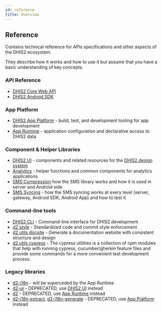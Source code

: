 ```yaml
---
id: reference
title: Overview
---
```


## Reference 

Contains technical reference for APIs specifications and other aspects of the DHIS2 ecosystem. 

They describe how it works and how to use it but assume that you have a basic understanding of key concepts.

### API Reference
* [DHIS2 Core Web API](https://docs.dhis2.org/en/develop/using-the-api/dhis-core-version-master/introduction.html) 
* [DHIS2 Android SDK](https://docs.dhis2.org/2.34/en/dhis2_android_sdk_developer_guide/about-this-guide.html)

### App Platform
* [DHIS2 App Platform](https://platform.dhis2.nu/#/)  - build, test, and development tooling for app development
* [App Runtime](https://runtime.dhis2.nu/#/) - application configuration and declarative access to DHIS2 data

### Component & Helper Libraries
* [DHIS2 UI](https://ui.dhis2.nu/#/) - components and related resources for the [DHIS2 design system](https://github.com/dhis2/design-system)
* [Analytics](https://github.com/dhis2/analytics) - helper functions and common components for analytics applications
* [SMS Compression](https://github.com/dhis2/dhis2-android-capture-app/blob/master/docs/src/commonmark/en/content/tech-guides/SMS-compression.md) how the SMS library works and how it is used in server and Android side
* [SMS Syncing](https://github.com/dhis2/dhis2-android-capture-app/blob/master/docs/src/commonmark/en/content/tech-guides/SMS-Sync.md) - how the SMS syncing works at every level (server, gateway, Android SDK, Android App) and how to test it

### Command-line tools
* [DHIS2 CLI](https://cli.dhis2.nu/#/) - Command-line interface for DHIS2 development
* [d2 style](https://cli-style.dhis2.nu/#/) - Standardized code and commit style enforcement
* [d2 utils docsite](https://cli-utils-docsite.dhis2.nu/#/) - Generate a documentation website with consistent structure and design
* [d2 utils cypress](https://cli-utils-cypress.dhis2.nu/#/) - The cypress utilities is a collection of npm modules that help with running cypress, cucumber/gherkin feature files and provide some commands for a more convenient test development process.


### Legacy libraries

* [d2-i18n](https://github.com/dhis2/d2-i18n) - will be superceded by the App Runtime
* [d2-ui](https://github.com/dhis2/d2-ui) - DEPRECATED, use [DHIS2 UI](https://ui.dhis2.nu/#/) instead
* [d2](https://github.com/dhis2/d2) - DEPRECATED, use [App Runtime](https://runtime.dhis2.nu/#/) instead
* [d2-i18n-extract](https://github.com/dhis2/d2-i18n-extract), [d2-i18n-generate](https://github.com/dhis2/d2-i18n-generate) - DEPRECATED, use [App Platform](https://platform.dhis2.nu/#/) instead
